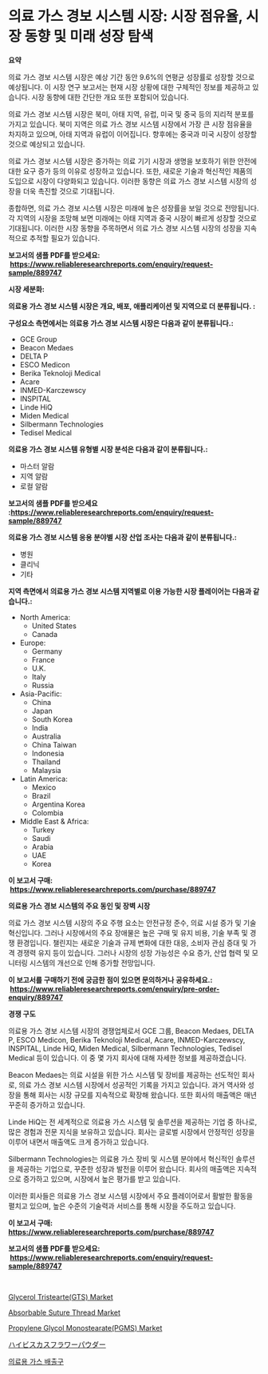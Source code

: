 <p><h1>의료 가스 경보 시스템 시장: 시장 점유율, 시장 동향 및 미래 성장 탐색</h1></p><p><strong>요약</strong></p>
<p><p>의료 가스 경보 시스템 시장은 예상 기간 동안 9.6%의 연평균 성장률로 성장할 것으로 예상됩니다. 이 시장 연구 보고서는 현재 시장 상황에 대한 구체적인 정보를 제공하고 있습니다. 시장 동향에 대한 간단한 개요 또한 포함되어 있습니다. </p><p>의료 가스 경보 시스템 시장은 북미, 아태 지역, 유럽, 미국 및 중국 등의 지리적 분포를 가지고 있습니다. 북미 지역은 의료 가스 경보 시스템 시장에서 가장 큰 시장 점유율을 차지하고 있으며, 아태 지역과 유럽이 이어집니다. 향후에는 중국과 미국 시장이 성장할 것으로 예상되고 있습니다.</p><p>의료 가스 경보 시스템 시장은 증가하는 의료 기기 시장과 생명을 보호하기 위한 안전에 대한 요구 증가 등의 이유로 성장하고 있습니다. 또한, 새로운 기술과 혁신적인 제품의 도입으로 시장이 다양화되고 있습니다. 이러한 동향은 의료 가스 경보 시스템 시장의 성장을 더욱 촉진할 것으로 기대됩니다.</p><p>종합하면, 의료 가스 경보 시스템 시장은 미래에 높은 성장률을 보일 것으로 전망됩니다. 각 지역의 시장을 조망해 보면 미래에는 아태 지역과 중국 시장이 빠르게 성장할 것으로 기대됩니다. 이러한 시장 동향을 주목하면서 의료 가스 경보 시스템 시장의 성장을 지속적으로 추적할 필요가 있습니다.</p></p>
<p><strong>보고서의 샘플 PDF를 받으세요: &nbsp;<a href="https://www.reliableresearchreports.com/enquiry/request-sample/889747">https://www.reliableresearchreports.com/enquiry/request-sample/889747</a></strong></p>
<p><strong>시장 세분화:</strong></p>
<p><strong> 의료용 가스 경보 시스템 시장은 개요, 배포, 애플리케이션 및 지역으로 더 분류됩니다. :</strong></p>
<p><strong>구성요소 측면에서는 의료용 가스 경보 시스템 시장은 다음과 같이 분류됩니다.:</strong></p>
<p><ul><li>GCE Group</li><li>Beacon Medaes</li><li>DELTA P</li><li>ESCO Medicon</li><li>Berika Teknoloji Medical</li><li>Acare</li><li>INMED-Karczewscy</li><li>INSPITAL</li><li>Linde HiQ</li><li>Miden Medical</li><li>Silbermann Technologies</li><li>Tedisel Medical</li></ul></p>
<p><strong> 의료용 가스 경보 시스템 유형별 시장 분석은 다음과 같이 분류됩니다.:</strong></p>
<p><ul><li>마스터 알람</li><li>지역 알람</li><li>로컬 알람</li></ul></p>
<p><strong>보고서의 샘플 PDF를 받으세요 :<a href="https://www.reliableresearchreports.com/enquiry/request-sample/889747">https://www.reliableresearchreports.com/enquiry/request-sample/889747</a></strong></p>
<p><strong> 의료용 가스 경보 시스템 응용 분야별 시장 산업 조사는 다음과 같이 분류됩니다.:</strong></p>
<p><ul><li>병원</li><li>클리닉</li><li>기타</li></ul></p>
<p><strong>지역 측면에서 의료용 가스 경보 시스템 지역별로 이용 가능한 시장 플레이어는 다음과 같습니다.:</strong></p>
<p><ul>
    <li>
        North America:
        <ul>
            <li>United States</li>
            <li>Canada</li>
        </ul>
    </li>
    <li>
        Europe:
        <ul>
            <li>Germany</li>
            <li>France</li>
            <li>U.K.</li>
            <li>Italy</li>
            <li>Russia</li>
        </ul>
    </li>
    <li>
        Asia-Pacific:
        <ul>
            <li>China</li>
            <li>Japan</li>
            <li>South Korea</li>
            <li>India</li>
            <li>Australia</li>
            <li>China Taiwan</li>
            <li>Indonesia</li>
            <li>Thailand</li>
            <li>Malaysia</li>
        </ul>
    </li>
    <li>
        Latin America:
        <ul>
            <li>Mexico</li>
            <li>Brazil</li>
            <li>Argentina Korea</li>
            <li>Colombia</li>
        </ul>
    </li>
    <li>
        Middle East & Africa:
        <ul>
            <li>Turkey</li>
            <li>Saudi</li>
            <li>Arabia</li>
            <li>UAE</li>
            <li>Korea</li>
        </ul>
    </li>
    </ul></p>
<p><strong>이 보고서 구매: &nbsp;<a href="https://www.reliableresearchreports.com/purchase/889747">https://www.reliableresearchreports.com/purchase/889747</a></strong></p>
<p><strong>의료용 가스 경보 시스템의 주요 동인 및 장벽 시장</strong></p>
<p><p>의료 가스 경보 시스템 시장의 주요 주행 요소는 안전규정 준수, 의료 시설 증가 및 기술 혁신입니다. 그러나 시장에서의 주요 장애물은 높은 구매 및 유지 비용, 기술 부족 및 경쟁 환경입니다. 챌린지는 새로운 기술과 규제 변화에 대한 대응, 소비자 관심 증대 및 가격 경쟁력 유지 등이 있습니다. 그러나 시장의 성장 가능성은 수요 증가, 산업 협력 및 모니터링 시스템의 개선으로 인해 증가할 전망입니다.</p></p>
<p><strong>이 보고서를 구매하기 전에 궁금한 점이 있으면 문의하거나 공유하세요.: &nbsp;<a href="https://www.reliableresearchreports.com/enquiry/pre-order-enquiry/889747">https://www.reliableresearchreports.com/enquiry/pre-order-enquiry/889747</a></strong></p>
<p><strong>경쟁 구도</strong></p>
<p><p>의료용 가스 경보 시스템 시장의 경쟁업체로서 GCE 그룹, Beacon Medaes, DELTA P, ESCO Medicon, Berika Teknoloji Medical, Acare, INMED-Karczewscy, INSPITAL, Linde HiQ, Miden Medical, Silbermann Technologies, Tedisel Medical 등이 있습니다. 이 중 몇 가지 회사에 대해 자세한 정보를 제공하겠습니다.</p><p>Beacon Medaes는 의료 시설을 위한 가스 시스템 및 장비를 제공하는 선도적인 회사로, 의료 가스 경보 시스템 시장에서 성공적인 기록을 가지고 있습니다. 과거 역사와 성장을 통해 회사는 시장 규모를 지속적으로 확장해 왔습니다. 또한 회사의 매출액은 매년 꾸준히 증가하고 있습니다.</p><p>Linde HiQ는 전 세계적으로 의료용 가스 시스템 및 솔루션을 제공하는 기업 중 하나로, 많은 경험과 전문 지식을 보유하고 있습니다. 회사는 글로벌 시장에서 안정적인 성장을 이루어 내면서 매출액도 크게 증가하고 있습니다.</p><p>Silbermann Technologies는 의료용 가스 장비 및 시스템 분야에서 혁신적인 솔루션을 제공하는 기업으로, 꾸준한 성장과 발전을 이루어 왔습니다. 회사의 매출액은 지속적으로 증가하고 있으며, 시장에서 높은 평가를 받고 있습니다.</p><p>이러한 회사들은 의료용 가스 경보 시스템 시장에서 주요 플레이어로서 활발한 활동을 펼치고 있으며, 높은 수준의 기술력과 서비스를 통해 시장을 주도하고 있습니다.</p></p>
<p><strong>이 보고서 구매: &nbsp; <a href="https://www.reliableresearchreports.com/purchase/889747">https://www.reliableresearchreports.com/purchase/889747</a></strong></p>
<p><strong>보고서의 샘플 PDF를 받으세요: &nbsp;<a href="https://www.reliableresearchreports.com/enquiry/request-sample/889747">https://www.reliableresearchreports.com/enquiry/request-sample/889747</a></strong><strong></strong></p>
<p>&nbsp;</p>
<p><p><a href="https://github.com/Paul14Anderson63/Market-Research-Report-List-3/blob/main/glycerol-tristeartegts-market.md">Glycerol Tristearte(GTS) Market</a></p><p><a href="https://issuu.com/reportprime-2/docs/absorbable-suture-thread-market-size-2030.pptx">Absorbable Suture Thread Market</a></p><p><a href="https://github.com/mabutironaldo/Market-Research-Report-List-3/blob/main/propylene-glycol-monostearatepgms-market.md">Propylene Glycol Monostearate(PGMS) Market</a></p><p><a href="https://github.com/ihabdkwlxs948/Market-Research-Report-List-1/blob/main/34784402502.md">ハイビスカスフラワーパウダー</a></p><p><a href="https://github.com/hxzi07639916/Market-Research-Report-List-1/blob/main/60909742074.md">의료용 가스 배출구</a></p></p>